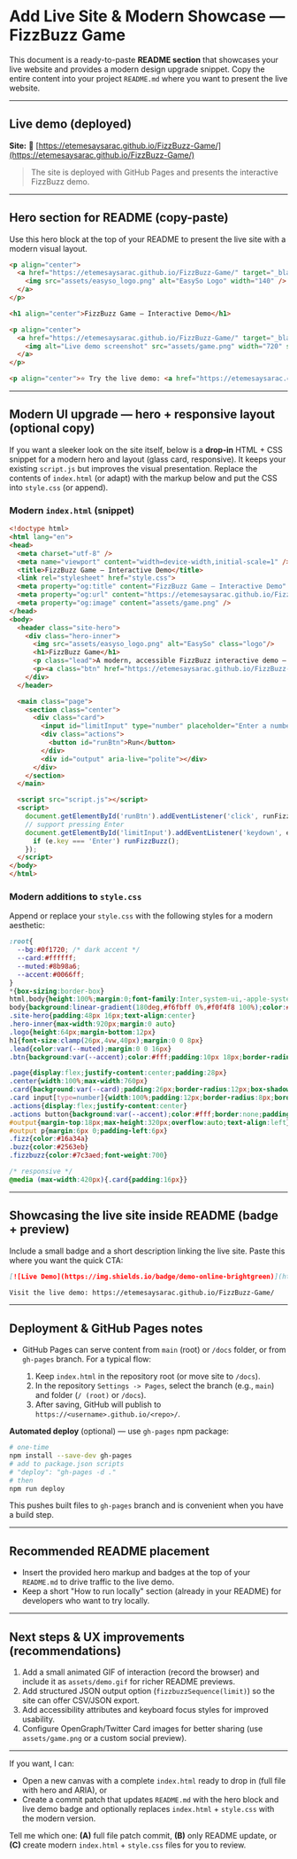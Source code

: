 # Add Live Site & Modern Showcase — FizzBuzz Game

This document is a ready-to-paste **README section** that showcases your live website and provides a modern design upgrade snippet. Copy the entire content into your project `README.md` where you want to present the live website.

---

## Live demo (deployed)

**Site:** 🔗 [https://etemesaysarac.github.io/FizzBuzz-Game/](https://etemesaysarac.github.io/FizzBuzz-Game/)

> The site is deployed with GitHub Pages and presents the interactive FizzBuzz demo.

---

## Hero section for README (copy-paste)

Use this hero block at the top of your README to present the live site with a modern visual layout.

```md
<p align="center">
  <a href="https://etemesaysarac.github.io/FizzBuzz-Game/" target="_blank">
    <img src="assets/easyso_logo.png" alt="EasySo Logo" width="140" />
  </a>
</p>

<h1 align="center">FizzBuzz Game — Interactive Demo</h1>

<p align="center">
  <a href="https://etemesaysarac.github.io/FizzBuzz-Game/" target="_blank">
    <img alt="Live demo screenshot" src="assets/game.png" width="720" style="max-width:100%;border-radius:12px;box-shadow:0 12px 40px rgba(2,6,23,.12)" />
  </a>
</p>

<p align="center">⭐ Try the live demo: <a href="https://etemesaysarac.github.io/FizzBuzz-Game/">https://etemesaysarac.github.io/FizzBuzz-Game/</a></p>

```

---

## Modern UI upgrade — hero + responsive layout (optional copy)

If you want a sleeker look on the site itself, below is a **drop-in** HTML + CSS snippet for a modern hero and layout (glass card, responsive). It keeps your existing `script.js` but improves the visual presentation. Replace the contents of `index.html` (or adapt) with the markup below and put the CSS into `style.css` (or append).

### Modern `index.html` (snippet)

```html
<!doctype html>
<html lang="en">
<head>
  <meta charset="utf-8" />
  <meta name="viewport" content="width=device-width,initial-scale=1" />
  <title>FizzBuzz Game — Interactive Demo</title>
  <link rel="stylesheet" href="style.css">
  <meta property="og:title" content="FizzBuzz Game — Interactive Demo" />
  <meta property="og:url" content="https://etemesaysarac.github.io/FizzBuzz-Game/" />
  <meta property="og:image" content="assets/game.png" />
</head>
<body>
  <header class="site-hero">
    <div class="hero-inner">
      <img src="assets/easyso_logo.png" alt="EasySo" class="logo"/>
      <h1>FizzBuzz Game</h1>
      <p class="lead">A modern, accessible FizzBuzz interactive demo — HTML, CSS, JavaScript.</p>
      <p><a class="btn" href="https://etemesaysarac.github.io/FizzBuzz-Game/" target="_blank">Open Live Demo</a></p>
    </div>
  </header>

  <main class="page">
    <section class="center">
      <div class="card">
        <input id="limitInput" type="number" placeholder="Enter a number (e.g. 100)" aria-label="limit" />
        <div class="actions">
          <button id="runBtn">Run</button>
        </div>
        <div id="output" aria-live="polite"></div>
      </div>
    </section>
  </main>

  <script src="script.js"></script>
  <script>
    document.getElementById('runBtn').addEventListener('click', runFizzBuzz);
    // support pressing Enter
    document.getElementById('limitInput').addEventListener('keydown', e => {
      if (e.key === 'Enter') runFizzBuzz();
    });
  </script>
</body>
</html>
```

### Modern additions to `style.css`

Append or replace your `style.css` with the following styles for a modern aesthetic:

```css
:root{
  --bg:#0f1720; /* dark accent */
  --card:#ffffff;
  --muted:#8b98a6;
  --accent:#0066ff;
}
*{box-sizing:border-box}
html,body{height:100%;margin:0;font-family:Inter,system-ui,-apple-system,Segoe UI,Roboto,"Helvetica Neue",Arial}
body{background:linear-gradient(180deg,#f6fbff 0%,#f0f4f8 100%);color:#051025}
.site-hero{padding:48px 16px;text-align:center}
.hero-inner{max-width:920px;margin:0 auto}
.logo{height:64px;margin-bottom:12px}
h1{font-size:clamp(26px,4vw,40px);margin:0 0 8px}
.lead{color:var(--muted);margin:0 0 16px}
.btn{background:var(--accent);color:#fff;padding:10px 18px;border-radius:8px;text-decoration:none;display:inline-block}

.page{display:flex;justify-content:center;padding:28px}
.center{width:100%;max-width:760px}
.card{background:var(--card);padding:26px;border-radius:12px;box-shadow:0 10px 30px rgba(6,24,40,.08)}
.card input[type=number]{width:100%;padding:12px;border-radius:8px;border:1px solid #e6eef8;margin-bottom:12px}
.actions{display:flex;justify-content:center}
.actions button{background:var(--accent);color:#fff;border:none;padding:10px 16px;border-radius:8px;cursor:pointer}
#output{margin-top:18px;max-height:320px;overflow:auto;text-align:left}
#output p{margin:6px 0;padding-left:6px}
.fizz{color:#16a34a}
.buzz{color:#2563eb}
.fizzbuzz{color:#7c3aed;font-weight:700}

/* responsive */
@media (max-width:420px){.card{padding:16px}}
```

---

## Showcasing the live site inside README (badge + preview)

Include a small badge and a short description linking the live site. Paste this where you want the quick CTA:

```md
[![Live Demo](https://img.shields.io/badge/demo-online-brightgreen)](https://etemesaysarac.github.io/FizzBuzz-Game/)

Visit the live demo: https://etemesaysarac.github.io/FizzBuzz-Game/
```

---

## Deployment & GitHub Pages notes

* GitHub Pages can serve content from `main` (root) or `/docs` folder, or from `gh-pages` branch. For a typical flow:

  1. Keep `index.html` in the repository root (or move site to `/docs`).
  2. In the repository `Settings -> Pages`, select the branch (e.g., `main`) and folder (`/ (root)` or `/docs`).
  3. After saving, GitHub will publish to `https://<username>.github.io/<repo>/`.

**Automated deploy** (optional) — use `gh-pages` npm package:

```bash
# one-time
npm install --save-dev gh-pages
# add to package.json scripts
# "deploy": "gh-pages -d ."
# then
npm run deploy
```

This pushes built files to `gh-pages` branch and is convenient when you have a build step.

---

## Recommended README placement

* Insert the provided hero markup and badges at the top of your `README.md` to drive traffic to the live demo.
* Keep a short "How to run locally" section (already in your README) for developers who want to try locally.

---

## Next steps & UX improvements (recommendations)

1. Add a small animated GIF of interaction (record the browser) and include it as `assets/demo.gif` for richer README previews.
2. Add structured JSON output option (`fizzbuzzSequence(limit)`) so the site can offer CSV/JSON export.
3. Add accessibility attributes and keyboard focus styles for improved usability.
4. Configure OpenGraph/Twitter Card images for better sharing (use `assets/game.png` or a custom social preview).

---

If you want, I can:

* Open a new canvas with a complete `index.html` ready to drop in (full file with hero and ARIA), or
* Create a commit patch that updates `README.md` with the hero block and live demo badge and optionally replaces `index.html` + `style.css` with the modern version.

Tell me which one: **(A)** full file patch commit, **(B)** only README update, or **(C)** create modern `index.html` + `style.css` files for you to review.
